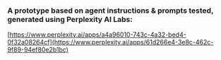 ### A prototype based on agent instructions & prompts tested, generated using Perplexity AI Labs:  
[https://www.perplexity.ai/apps/a4a96010-743c-4a32-bed4-0f32a08264cf](https://www.perplexity.ai/apps/61d266e4-3e8c-462c-9f89-94ef80e2b1bc)
